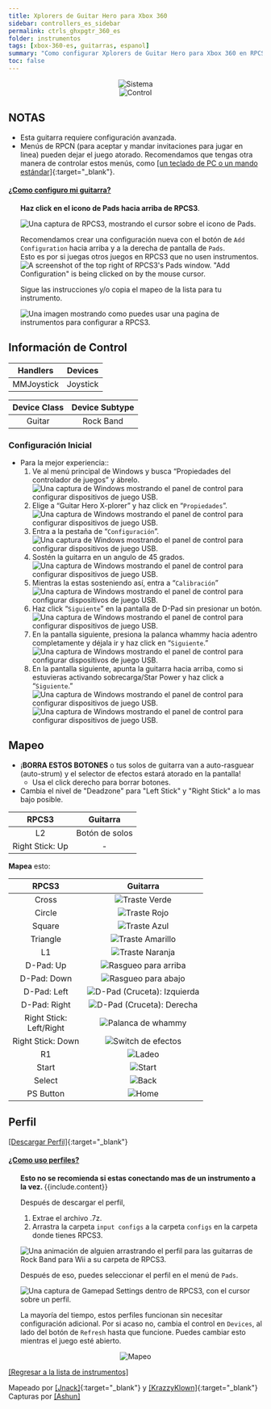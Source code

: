 ```yaml
---
title: Xplorers de Guitar Hero para Xbox 360
sidebar: controllers_es_sidebar
permalink: ctrls_ghxpgtr_360_es
folder: instrumentos
tags: [xbox-360-es, guitarras, espanol]
summary: "Como configurar Xplorers de Guitar Hero para Xbox 360 en RPCS3."
toc: false
---
```


<div align="center"> <img src="https://rb3pc.milohax.org/images/instruments/plat/360.png" alt="Sistema" title="Sistema"></div>

<div align="center"> <img src="https://rb3pc.milohax.org/images/instruments/cont/xplorercontroller.png" alt="Control" title="Control"></div>

## NOTAS

* Esta guitarra requiere configuración avanzada.
* Menús de RPCN (para aceptar y mandar invitaciones para jugar en linea) pueden dejar el juego atorado. Recomendamos que tengas otra manera de controlar estos menús, como [[un teclado de PC o un mando estándar]](https://rb3pc.milohax.org/ctrls#gamepads_es){:target="_blank"}.

<!-- Map Start -->
<div class="panel-group" id="accordion">
                    <div class="panel panel-default">
                        <div class="panel-heading">
                            <h4 class="panel-title">
                                <a class="noCrossRef accordion-toggle" data-toggle="collapse" data-parent="#accordion" href="#como-mapear-pads">¿Como configuro mi guitarra?</a>
                            </h4>
                        </div>
                        <div id="como-mapear-pads" class="panel-collapse collapse noCrossRef">
                            <div class="panel-body">
<ul>
<p><strong>Haz click en el icono de Pads hacia arriba de RPCS3</strong>.</p>
<p><img src="https://rb3pc.milohax.org/images/instruments/rpcs3pad.png" alt="Una captura de RPCS3, mostrando el cursor sobre el icono de Pads." title="Pads"></p>
<p>Recomendamos crear una configuración nueva con el botón de <code>Add Configuration</code> hacia arriba y a la derecha de pantalla de <code>Pads</code>.<br>
Esto es por si juegas otros juegos en RPCS3 que no usen instrumentos.<br>
<img src="https://rb3pc.milohax.org/images/instruments/rpcs3padprofadd.png" alt="A screenshot of the top right of RPCS3's Pads window. &quot;Add Configuration&quot; is being clicked on by the mouse cursor." title="Add Configuration"></p>
<p>Sigue las instrucciones y/o copia el mapeo de la lista para tu instrumento.</p>
<p><img src="https://rb3pc.milohax.org/images/instruments/padlegend.png" alt="Una imagen mostrando como puedes usar una pagina de instrumentos para configurar a RPCS3." title="Mapeando la Höfner de Rock Band"></p>
</ul>
                            </div>
                        </div>
                    </div>
</div>
<!-- Map End -->

## Información de Control

| Handlers | Devices |
|:--------:|:-------:|
| MMJoystick | Joystick |

| Device Class | Device Subtype |
|:------------:|:--------------:|
| Guitar | Rock Band |

### Configuración Inicial

* Para la mejor experiencia::
	1. Ve al menú principal de Windows y busca “Propiedades del controlador de juegos” y ábrelo.  
	![Una captura de Windows mostrando el panel de control para configurar dispositivos de juego USB.](https://rb3pc.milohax.org/images/instruments/xtra/gen/joycpl_es.png "Configurar dispositivos de juego USB")
	2. Elige a “Guitar Hero X-plorer” y haz click en “`Propiedades`”.  
    ![Una captura de Windows mostrando el panel de control para configurar dispositivos de juego USB.](https://rb3pc.milohax.org/images/instruments/xtra/xplorer/joy1es.png "Configurar dispositivos de juego USB")
	3. Entra a la pestaña de “`Configuración`”.  
    ![Una captura de Windows mostrando el panel de control para configurar dispositivos de juego USB.](https://rb3pc.milohax.org/images/instruments/xtra/xplorer/joy2es.png "Configurar dispositivos de juego USB")
	4. Sostén la guitarra en un angulo de 45 grados.  
    ![Una captura de Windows mostrando el panel de control para configurar dispositivos de juego USB.](https://rb3pc.milohax.org/images/instruments/xtra/xplorer/gtr45.png "Configurar dispositivos de juego USB")
	5. Mientras la estas sosteniendo así, entra a “`Calibración`”  
    ![Una captura de Windows mostrando el panel de control para configurar dispositivos de juego USB.](https://rb3pc.milohax.org/images/instruments/xtra/xplorer/joy3es.png "Configurar dispositivos de juego USB")
	6. Haz click “`Siguiente`” en la pantalla de D-Pad sin presionar un botón.  
    ![Una captura de Windows mostrando el panel de control para configurar dispositivos de juego USB.](https://rb3pc.milohax.org/images/instruments/xtra/xplorer/joy5es.png "Configurar dispositivos de juego USB")
	7. En la pantalla siguiente, presiona la palanca whammy hacia adentro completamente y déjala ir y haz click en “`Siguiente`.”  
    ![Una captura de Windows mostrando el panel de control para configurar dispositivos de juego USB.](https://rb3pc.milohax.org/images/instruments/xtra/xplorer/joy6es.png "Configurar dispositivos de juego USB")
	8. En la pantalla siguiente, apunta la guitarra hacia arriba, como si estuvieras activando sobrecarga/Star Power y haz click a “`Siguiente`.”  
    ![Una captura de Windows mostrando el panel de control para configurar dispositivos de juego USB.](https://rb3pc.milohax.org/images/instruments/xtra/xplorer/gtr90.png "Configurar dispositivos de juego USB")
    ![Una captura de Windows mostrando el panel de control para configurar dispositivos de juego USB.](https://rb3pc.milohax.org/images/instruments/xtra/xplorer/joy7es.png "Configurar dispositivos de juego USB")

## Mapeo

* ¡**BORRA ESTOS BOTONES** o tus solos de guitarra van a auto-rasguear (auto-strum) y el selector de efectos estará atorado en la pantalla!  
    * Usa el click derecho para borrar botones.
* Cambia el nivel de "Deadzone" para "Left Stick" y "Right Stick" a lo mas bajo posible.

| **RPCS3** | **Guitarra** |
|:--------:|:-----------:|
| L2 | Botón de solos |
| Right Stick: Up | - |

**Mapea** esto:

| **RPCS3** | **Guitarra** |
|:---------:|:----------:|
| Cross | ![Traste Verde](https://rb3pc.milohax.org/images/btns/gtrs/gf.png "Traste Verde") |
| Circle | ![Traste Rojo](https://rb3pc.milohax.org/images/btns/gtrs/rf.png "Traste Rojo") |
| Square | ![Traste Azul](https://rb3pc.milohax.org/images/btns/gtrs/bf.png "Traste Azul") |
| Triangle | ![Traste Amarillo](https://rb3pc.milohax.org/images/btns/gtrs/yf.png "Traste Amarillo") |
| L1 | ![Traste Naranja](https://rb3pc.milohax.org/images/btns/gtrs/of.png "Traste Naranja") |
| D-Pad: Up | ![Rasgueo para arriba](https://rb3pc.milohax.org/images/btns/gtrs/sbu.png "Rasgueo para arriba") |
| D-Pad: Down | ![Rasgueo para abajo](https://rb3pc.milohax.org/images/btns/gtrs/sbd.png "Rasgueo para abajo") |
| D-Pad: Left | ![D-Pad (Cruceta): Izquierda](https://rb3pc.milohax.org/images/btns/gtrs/dpl.png "D-Pad (Cruceta): Izquierda") |
| D-Pad: Right | ![D-Pad (Cruceta): Derecha](https://rb3pc.milohax.org/images/btns/gtrs/dpr.png "D-Pad (Cruceta): Derecha") |
| Right Stick: <br/> Left/Right | ![Palanca de whammy](https://rb3pc.milohax.org/images/btns/gtrs/wb.png "Palanca de whammy") |
| Right Stick: Down | ![Switch de efectos](https://rb3pc.milohax.org/images/btns/gtrs/fx.png "Switch de efectos") |
| R1 | ![Ladeo](https://rb3pc.milohax.org/images/btns/gtrs/ts.gif "Ladeo") |
| Start | ![Start](https://rb3pc.milohax.org/images/btns/ctrls/360/start.png "Start") |
| Select | ![Back](https://rb3pc.milohax.org/images/btns/ctrls/360/back.png "Back") |
| PS Button | ![Home](https://rb3pc.milohax.org/images/btns/ctrls/360/home.png "Home") |

## Perfil

[[Descargar Perfil]](https://github.com/hmxmilohax/rb3-pc/raw/refs/heads/main/downloads/instrument-repo/Xbox%20360%20Guitar%20Hero%20Xplorer.7z){:target="_blank"}

<!-- Profile Start -->
<div class="panel-group" id="accordion">
                    <div class="panel panel-default">
                        <div class="panel-heading">
                            <h4 class="panel-title">
                                <a class="noCrossRef accordion-toggle" data-toggle="collapse" data-parent="#accordion" href="#como-uso-perfiles">¿Como uso perfiles?</a>
                            </h4>
                        </div>
                        <div id="como-uso-perfiles" class="panel-collapse collapse noCrossRef">
                            <div class="panel-body">
<ul>
<div class="alert alert-info"><i class="fa fa-info-circle"></i> <b>Esto no se recomienda si estas conectando mas de un instrumento a la vez. </b> {{include.content}}</div>
<p>Después de descargar el perfil,</p>
<ol>
<li>Extrae el archivo .7z.</li>
<li>Arrastra la carpeta <code>input configs</code> a la carpeta <code>configs</code> en la carpeta donde tienes RPCS3.</li>
</ol>
<p><img src="https://rb3pc.milohax.org/images/instruments/instrepoinstall.gif" alt="Una animación de alguien arrastrando el perfil para las guitarras de Rock Band para Wii a su carpeta de RPCS3." title="Instalando un perfil del Repo de Instrumentos"></p>
<p>Después de eso, puedes seleccionar el perfil en el menú de <code>Pads</code>.</p>
<p><img src="https://rb3pc.milohax.org/images/instruments/rpcs3padprofile.png" alt="Una captura de Gamepad Settings dentro de RPCS3, con el cursor sobre un perfil." title="Gamepad Settings"></p>
<p>La mayoría del tiempo, estos perfiles funcionan sin necesitar configuración adicional. Por si acaso no, cambia el control en <code>Devices</code>, al lado del botón de <code>Refresh</code> hasta que funcione. Puedes cambiar esto mientras el juego esté abierto.</p>
</ul>
                            </div>
                        </div>
                    </div>
</div>
<!-- Profiles End -->

<div align="center"> <img src="https://rb3pc.milohax.org/images/instruments/maps/gtr360ghxpmapping.png" alt="Mapeo" title="Mapeo"></div>

[[Regresar a la lista de instrumentos]](https://rb3pc.milohax.org/ctrls_es#lista-de-instrumentos)

Mapeado por [[Jnack]](https://www.youtube.com/@jnackmclain){:target="_blank"} y [[KrazzyKlown]](https://www.youtube.com/@KrazzyKlown){:target="_blank"}  
Capturas por [[Ashun]](https://www.twitch.tv/ashun_)